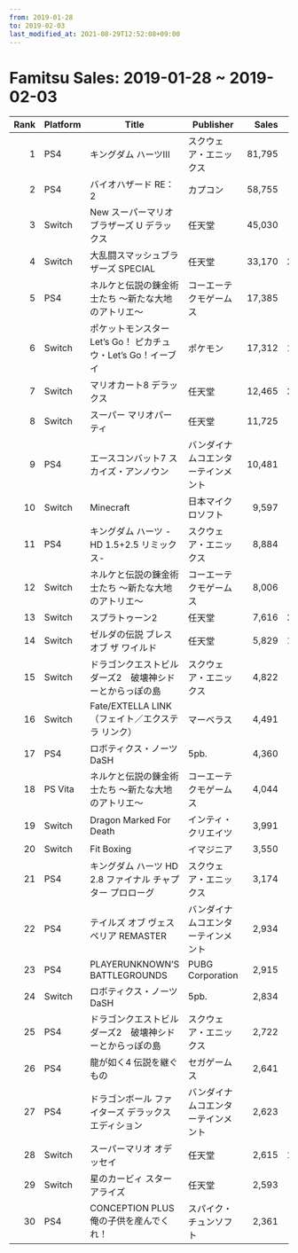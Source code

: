 ```yaml
---
from: 2019-01-28
to: 2019-02-03
last_modified_at: 2021-08-29T12:52:08+09:00
---
```

# Famitsu Sales: 2019-01-28 ~ 2019-02-03
| Rank | Platform | Title | Publisher | Sales | Total | Rate | New |
| -: | -- | -- | -- | -: | -: | -: | -- |
| 1 | PS4 | キングダム ハーツIII | スクウェア・エニックス | 81,795 | 722,201 | 20% |  |
| 2 | PS4 | バイオハザード RE：2 | カプコン | 58,755 | 324,079 | 20% |  |
| 3 | Switch | New スーパーマリオブラザーズ U デラックス | 任天堂 | 45,030 | 381,469 | 20% |  |
| 4 | Switch | 大乱闘スマッシュブラザーズ SPECIAL | 任天堂 | 33,170 | 2,807,917 | 20% |  |
| 5 | PS4 | ネルケと伝説の錬金術士たち 〜新たな大地のアトリエ〜 | コーエーテクモゲームス | 17,385 | 17,385 | 40% | **New** |
| 6 | Switch | ポケットモンスター Let’s Go！ ピカチュウ・Let’s Go！イーブイ | ポケモン | 17,312 | 1,383,761 | 20% |  |
| 7 | Switch | マリオカート8 デラックス | 任天堂 | 12,465 | 2,152,649 | 20% |  |
| 8 | Switch | スーパー マリオパーティ | 任天堂 | 11,725 | 923,152 | 20% |  |
| 9 | PS4 | エースコンバット7 スカイズ・アンノウン | バンダイナムコエンターテインメント | 10,481 | 194,685 | 20% |  |
| 10 | Switch | Minecraft | 日本マイクロソフト | 9,597 | 621,610 | 20% |  |
| 11 | PS4 | キングダム ハーツ -HD 1.5+2.5 リミックス- | スクウェア・エニックス | 8,884 | 260,988 | 20% |  |
| 12 | Switch | ネルケと伝説の錬金術士たち 〜新たな大地のアトリエ〜 | コーエーテクモゲームス | 8,006 | 8,006 | 40% | **New** |
| 13 | Switch | スプラトゥーン2 | 任天堂 | 7,616 | 2,960,927 | 20% |  |
| 14 | Switch | ゼルダの伝説 ブレス オブ ザ ワイルド | 任天堂 | 5,829 | 1,226,383 | 20% |  |
| 15 | Switch | ドラゴンクエストビルダーズ2　破壊神シドーとからっぽの島 | スクウェア・エニックス | 4,822 | 239,011 | 20% |  |
| 16 | Switch | Fate/EXTELLA LINK（フェイト／エクステラ リンク） | マーベラス | 4,491 | 4,491 | 60% | **New** |
| 17 | PS4 | ロボティクス・ノーツ DaSH | 5pb. | 4,360 | 4,360 | 60% | **New** |
| 18 | PS Vita | ネルケと伝説の錬金術士たち 〜新たな大地のアトリエ〜 | コーエーテクモゲームス | 4,044 | 4,044 | 40% | **New** |
| 19 | Switch | Dragon Marked For Death | インティ・クリエイツ | 3,991 | 3,991 | 40% | **New** |
| 20 | Switch | Fit Boxing | イマジニア | 3,550 | 18,296 | 40% |  |
| 21 | PS4 | キングダム ハーツ HD 2.8 ファイナル チャプター プロローグ | スクウェア・エニックス | 3,174 | 215,842 | 20% |  |
| 22 | PS4 | テイルズ オブ ヴェスペリア REMASTER | バンダイナムコエンターテインメント | 2,934 | 54,274 | 20% |  |
| 23 | PS4 | PLAYERUNKNOWN’S BATTLEGROUNDS | PUBG Corporation | 2,915 | 13,378 | 40% |  |
| 24 | Switch | ロボティクス・ノーツ DaSH | 5pb. | 2,834 | 2,834 | 60% | **New** |
| 25 | PS4 | ドラゴンクエストビルダーズ2　破壊神シドーとからっぽの島 | スクウェア・エニックス | 2,722 | 214,026 | 20% |  |
| 26 | PS4 | 龍が如く4 伝説を継ぐもの | セガゲームス | 2,641 | 25,718 | 40% |  |
| 27 | PS4 | ドラゴンボール ファイターズ デラックスエディション | バンダイナムコエンターテインメント | 2,623 | 2,623 | 80% | **New** |
| 28 | Switch | スーパーマリオ オデッセイ | 任天堂 | 2,615 | 1,932,031 | 20% |  |
| 29 | Switch | 星のカービィ スターアライズ | 任天堂 | 2,593 | 688,252 | 20% |  |
| 30 | PS4 | CONCEPTION PLUS 俺の子供を産んでくれ！ | スパイク・チュンソフト | 2,361 | 2,361 | 80% | **New** |
